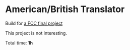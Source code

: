 # American/British Translator

Build for
[a FCC final project](https://www.freecodecamp.org/learn/quality-assurance/quality-assurance-projects/american-british-translator)

This project is not interesting.

Total time: **1h**
